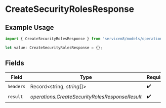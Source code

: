 # CreateSecurityRolesResponse

## Example Usage

```typescript
import { CreateSecurityRolesResponse } from "servicem8/models/operations";

let value: CreateSecurityRolesResponse = {};
```

## Fields

| Field                                          | Type                                           | Required                                       | Description                                    |
| ---------------------------------------------- | ---------------------------------------------- | ---------------------------------------------- | ---------------------------------------------- |
| `headers`                                      | Record<string, *string*[]>                     | :heavy_check_mark:                             | N/A                                            |
| `result`                                       | *operations.CreateSecurityRolesResponseResult* | :heavy_check_mark:                             | N/A                                            |